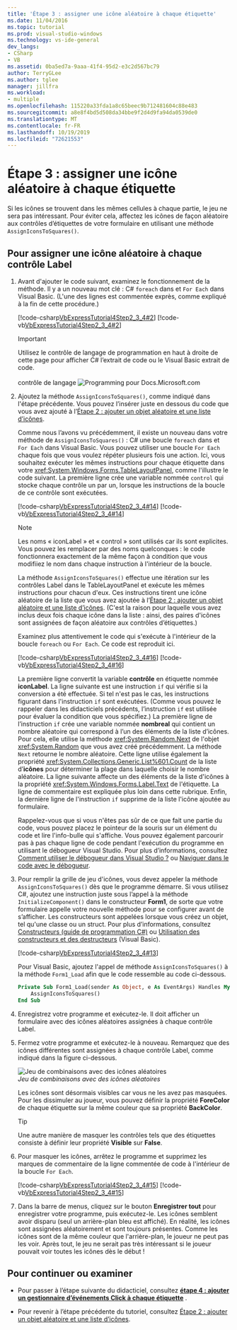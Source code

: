 ```yaml
---
title: 'Étape 3 : assigner une icône aléatoire à chaque étiquette'
ms.date: 11/04/2016
ms.topic: tutorial
ms.prod: visual-studio-windows
ms.technology: vs-ide-general
dev_langs:
- CSharp
- VB
ms.assetid: 0ba5ed7a-9aaa-41f4-95d2-e3c2d567bc79
author: TerryGLee
ms.author: tglee
manager: jillfra
ms.workload:
- multiple
ms.openlocfilehash: 115220a33fda1a8c65beec9b712481604c88e483
ms.sourcegitcommit: a8e8f4bd5d508da34bbe9f2d4d9fa94da0539de0
ms.translationtype: MT
ms.contentlocale: fr-FR
ms.lasthandoff: 10/19/2019
ms.locfileid: "72621553"
---
```

# <a name="step-3-assign-a-random-icon-to-each-label"></a>Étape 3 : assigner une icône aléatoire à chaque étiquette

Si les icônes se trouvent dans les mêmes cellules à chaque partie, le jeu ne sera pas intéressant. Pour éviter cela, affectez les icônes de façon aléatoire aux contrôles d’étiquettes de votre formulaire en utilisant une méthode `AssignIconsToSquares()`.

## <a name="to-assign-a-random-icon-to-each-label"></a>Pour assigner une icône aléatoire à chaque contrôle Label

1. Avant d'ajouter le code suivant, examinez le fonctionnement de la méthode. Il y a un nouveau mot clé : C# `foreach` dans et `For Each` dans Visual Basic. (L'une des lignes est commentée exprès, comme expliqué à la fin de cette procédure.)

     [!code-csharp[VbExpressTutorial4Step2_3_4#2](../ide/codesnippet/CSharp/step-3-assign-a-random-icon-to-each-label_1.cs)]
     [!code-vb[VbExpressTutorial4Step2_3_4#2](../ide/codesnippet/VisualBasic/step-3-assign-a-random-icon-to-each-label_1.vb)]

      > [!IMPORTANT]
      > Utilisez le contrôle de langage de programmation en haut à droite de cette page pour afficher C# l’extrait de code ou le Visual Basic extrait de code.<br><br>contrôle de langage ![Programming pour Docs.Microsoft.com ](../ide/media/docs-programming-language-control.png)

2. Ajoutez la méthode `AssignIconsToSquares()`, comme indiqué dans l'étape précédente. Vous pouvez l’insérer juste en dessous du code que vous avez ajouté à l’[Étape 2 : ajouter un objet aléatoire et une liste d’icônes](../ide/step-2-add-a-random-object-and-a-list-of-icons.md).

     Comme nous l’avons vu précédemment, il existe un nouveau dans votre méthode de `AssignIconsToSquares()` : C# une boucle `foreach` dans et `For Each` dans Visual Basic. Vous pouvez utiliser une boucle `For Each` chaque fois que vous voulez répéter plusieurs fois une action. Ici, vous souhaitez exécuter les mêmes instructions pour chaque étiquette dans votre <xref:System.Windows.Forms.TableLayoutPanel>, comme l'illustre le code suivant. La première ligne crée une variable nommée `control` qui stocke chaque contrôle un par un, lorsque les instructions de la boucle de ce contrôle sont exécutées.

     [!code-csharp[VbExpressTutorial4Step2_3_4#14](../ide/codesnippet/CSharp/step-3-assign-a-random-icon-to-each-label_2.cs)]
     [!code-vb[VbExpressTutorial4Step2_3_4#14](../ide/codesnippet/VisualBasic/step-3-assign-a-random-icon-to-each-label_2.vb)]

    > [!NOTE]
    > Les noms « iconLabel » et « control » sont utilisés car ils sont explicites. Vous pouvez les remplacer par des noms quelconques : le code fonctionnera exactement de la même façon à condition que vous modifiiez le nom dans chaque instruction à l'intérieur de la boucle.

     La méthode `AssignIconsToSquares()` effectue une itération sur les contrôles Label dans le TableLayoutPanel et exécute les mêmes instructions pour chacun d'eux. Ces instructions tirent une icône aléatoire de la liste que vous avez ajoutée à l’[Étape 2 : ajouter un objet aléatoire et une liste d’icônes](../ide/step-2-add-a-random-object-and-a-list-of-icons.md). (C'est la raison pour laquelle vous avez inclus deux fois chaque icône dans la liste : ainsi, des paires d'icônes sont assignées de façon aléatoire aux contrôles d’étiquettes.)

     Examinez plus attentivement le code qui s'exécute à l'intérieur de la boucle `foreach` ou `For Each`. Ce code est reproduit ici.

     [!code-csharp[VbExpressTutorial4Step2_3_4#16](../ide/codesnippet/CSharp/step-3-assign-a-random-icon-to-each-label_3.cs)]
     [!code-vb[VbExpressTutorial4Step2_3_4#16](../ide/codesnippet/VisualBasic/step-3-assign-a-random-icon-to-each-label_3.vb)]

     La première ligne convertit la variable **contrôle** en étiquette nommée **iconLabel**. La ligne suivante est une instruction `if` qui vérifie si la conversion a été effectuée. Si tel n'est pas le cas, les instructions figurant dans l'instruction `if` sont exécutées. (Comme vous pouvez le rappeler dans les didacticiels précédents, l’instruction `if` est utilisée pour évaluer la condition que vous spécifiez.) La première ligne de l’instruction `if` crée une variable nommée **nombreal** qui contient un nombre aléatoire qui correspond à l’un des éléments de la liste d’icônes. Pour cela, elle utilise la méthode <xref:System.Random.Next> de l'objet <xref:System.Random> que vous avez créé précédemment. La méthode `Next` retourne le nombre aléatoire. Cette ligne utilise également la propriété <xref:System.Collections.Generic.List%601.Count> de la liste d’**icônes** pour déterminer la plage dans laquelle choisir le nombre aléatoire. La ligne suivante affecte un des éléments de la liste d'icônes à la propriété <xref:System.Windows.Forms.Label.Text> de l'étiquette. La ligne de commentaire est expliquée plus loin dans cette rubrique. Enfin, la dernière ligne de l'instruction `if` supprime de la liste l'icône ajoutée au formulaire.

     Rappelez-vous que si vous n'êtes pas sûr de ce que fait une partie du code, vous pouvez placez le pointeur de la souris sur un élément du code et lire l'info-bulle qui s'affiche. Vous pouvez également parcourir pas à pas chaque ligne de code pendant l'exécution du programme en utilisant le débogueur Visual Studio. Pour plus d’informations, consultez [Comment utiliser le débogueur dans Visual Studio ?](https://msdn.microsoft.com/vstudio/ee672313.aspx) ou [Naviguer dans le code avec le débogueur](../debugger/navigating-through-code-with-the-debugger.md).

3. Pour remplir la grille de jeu d'icônes, vous devez appeler la méthode `AssignIconsToSquares()` dès que le programme démarre. Si vous utilisez C#, ajoutez une instruction juste sous l’appel à la méthode `InitializeComponent()` dans le constructeur **Form1**, de sorte que votre formulaire appelle votre nouvelle méthode pour se configurer avant de s’afficher. Les constructeurs sont appelées lorsque vous créez un objet, tel qu'une classe ou un struct. Pour plus d’informations, consultez [Constructeurs (guide de programmation C#)](/dotnet/csharp/programming-guide/classes-and-structs/constructors) ou [Utilisation des constructeurs et des destructeurs](/previous-versions/visualstudio/visual-studio-2008/2z08e49e\(v\=vs.90\)) (Visual Basic).

     [!code-csharp[VbExpressTutorial4Step2_3_4#13](../ide/codesnippet/CSharp/step-3-assign-a-random-icon-to-each-label_4.cs)]

     Pour Visual Basic, ajoutez l'appel de méthode `AssignIconsToSquares()` à la méthode `Form1_Load` afin que le code ressemble au code ci-dessous.

    ```vb
    Private Sub Form1_Load(sender As Object, e As EventArgs) Handles MyBase.Load
        AssignIconsToSquares()
    End Sub
    ```

4. Enregistrez votre programme et exécutez-le. Il doit afficher un formulaire avec des icônes aléatoires assignées à chaque contrôle Label.

5. Fermez votre programme et exécutez-le à nouveau. Remarquez que des icônes différentes sont assignées à chaque contrôle Label, comme indiqué dans la figure ci-dessous.

     ![Jeu de combinaisons avec des icônes aléatoires](../ide/media/express_tut4step3.png)<br/>
*Jeu de combinaisons avec des icônes aléatoires*

     Les icônes sont désormais visibles car vous ne les avez pas masquées. Pour les dissimuler au joueur, vous pouvez définir la propriété **ForeColor** de chaque étiquette sur la même couleur que sa propriété **BackColor**.

    > [!TIP]
    > Une autre manière de masquer les contrôles tels que des étiquettes consiste à définir leur propriété **Visible** sur **False**.

6. Pour masquer les icônes, arrêtez le programme et supprimez les marques de commentaire de la ligne commentée de code à l'intérieur de la boucle `For Each`.

     [!code-csharp[VbExpressTutorial4Step2_3_4#15](../ide/codesnippet/CSharp/step-3-assign-a-random-icon-to-each-label_5.cs)]
     [!code-vb[VbExpressTutorial4Step2_3_4#15](../ide/codesnippet/VisualBasic/step-3-assign-a-random-icon-to-each-label_5.vb)]

7. Dans la barre de menus, cliquez sur le bouton **Enregistrer tout** pour enregistrer votre programme, puis exécutez-le. Les icônes semblent avoir disparu (seul un arrière-plan bleu est affiché). En réalité, les icônes sont assignées aléatoirement et sont toujours présentes. Comme les icônes sont de la même couleur que l'arrière-plan, le joueur ne peut pas les voir. Après tout, le jeu ne serait pas très intéressant si le joueur pouvait voir toutes les icônes dès le début !

## <a name="to-continue-or-review"></a>Pour continuer ou examiner

- Pour passer à l’étape suivante du didacticiel, consultez **[étape 4 : ajouter un gestionnaire d’événements Click à chaque étiquette](../ide/step-4-add-a-click-event-handler-to-each-label.md)** .

- Pour revenir à l’étape précédente du tutoriel, consultez [Étape 2 : ajouter un objet aléatoire et une liste d’icônes](../ide/step-2-add-a-random-object-and-a-list-of-icons.md).
